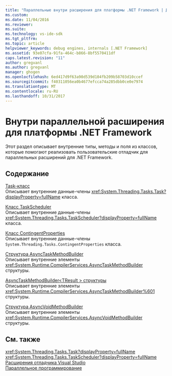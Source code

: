 ```yaml
---
title: "Параллельные внутри расширения для платформы .NET Framework | Документы Microsoft"
ms.custom: 
ms.date: 11/04/2016
ms.reviewer: 
ms.suite: 
ms.technology: vs-ide-sdk
ms.tgt_pltfrm: 
ms.topic: article
helpviewer_keywords: debug engines, internals [.NET Framework]
ms.assetid: 93e07cfa-91fa-464c-b866-8bf5570411df
caps.latest.revision: "11"
author: gregvanl
ms.author: gregvanl
manager: ghogen
ms.openlocfilehash: 6ed417d9f63a90d539d104fb209b58703d10ccef
ms.sourcegitcommit: f40311056ea0b4677efcca74a285dbb0ce0e7974
ms.translationtype: MT
ms.contentlocale: ru-RU
ms.lasthandoff: 10/31/2017
---
```

# <a name="parallel-extension-internals-for-the-net-framework"></a>Внутри параллельной расширения для платформы .NET Framework
Этот раздел описывает внутренние типы, методы и поля из классов, которые помогают реализовать пользовательские отладчик для параллельных расширений для .NET Framework.  
  
## <a name="in-this-section"></a>Содержание  
 [Task-класс](../../extensibility/debugger/task-class-internal-members.md)  
 Описывает внутренние данные-члены <xref:System.Threading.Tasks.Task?displayProperty=fullName> класса.  
  
 [Класс TaskScheduler](../../extensibility/debugger/taskscheduler-class-internal-members.md)  
 Описывает внутренние данные-члены <xref:System.Threading.Tasks.TaskScheduler?displayProperty=fullName> класса.  
  
 [Класс ContingentProperties](../../extensibility/debugger/contingentproperties-class-internal-members.md)  
 Описывает внутренние данные-члены `System.Threading.Tasks.ContingentProperties` класса.  
  
 [Структура AsyncTaskMethodBuilder](../../extensibility/debugger/asynctaskmethodbuilder-structure-internal-members.md)  
 Описывает внутренние элементы <xref:System.Runtime.CompilerServices.AsyncTaskMethodBuilder> структуры.  
  
 [AsyncTaskMethodBuilder\<TResult > структуры](../../extensibility/debugger/asynctaskmethodbuilder-tresult-structure-internal-members.md)  
 Описывает внутренние элементы <xref:System.Runtime.CompilerServices.AsyncTaskMethodBuilder%601> структуры.  
  
 [Структура AsyncVoidMethodBuilder](../../extensibility/debugger/asyncvoidmethodbuilder-structure-internal-members.md)  
 Описывает внутренние элементы <xref:System.Runtime.CompilerServices.AsyncVoidMethodBuilder> структуры.  
  
## <a name="see-also"></a>См. также  
 <xref:System.Threading.Tasks.Task?displayProperty=fullName>   
 <xref:System.Threading.Tasks.TaskScheduler?displayProperty=fullName>   
 [Расширения отладчика Visual Studio](../../extensibility/debugger/visual-studio-debugger-extensibility.md)   
 [Параллельное программирование](/dotnet/standard/parallel-programming/index)